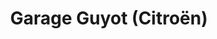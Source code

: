 ---
title: "Garage Guyot (Citroën)"
url: /saint-martin-en-haut/garage-guyot-citroen/
shop: Autowerkstatt
---